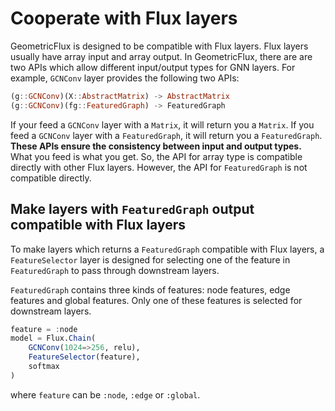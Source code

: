# Cooperate with Flux layers

GeometricFlux is designed to be compatible with Flux layers. Flux layers usually have array input and array output. In GeometricFlux, there are are two APIs which allow different input/output types for GNN layers. For example, `GCNConv` layer provides the following two APIs:

```julia
(g::GCNConv)(X::AbstractMatrix) -> AbstractMatrix
(g::GCNConv)(fg::FeaturedGraph) -> FeaturedGraph
```

If your feed a `GCNConv` layer with a `Matrix`, it will return you a `Matrix`. If you feed a `GCNConv` layer with a `FeaturedGraph`, it will return you a `FeaturedGraph`. **These APIs ensure the consistency between input and output types.** What you feed is what you get. So, the API for array type is compatible directly with other Flux layers. However, the API for `FeaturedGraph` is not compatible directly.

## Make layers with `FeaturedGraph` output compatible with Flux layers

To make layers which returns a `FeaturedGraph` compatible with Flux layers, a `FeatureSelector` layer is designed for selecting one of the feature in `FeaturedGraph` to pass through downstream layers.

`FeaturedGraph` contains three kinds of features: node features, edge features and global features. Only one of these features is selected for downstream layers.

```julia
feature = :node
model = Flux.Chain(
    GCNConv(1024=>256, relu),
    FeatureSelector(feature),
    softmax
)
```

where `feature` can be `:node`, `:edge` or `:global`.


